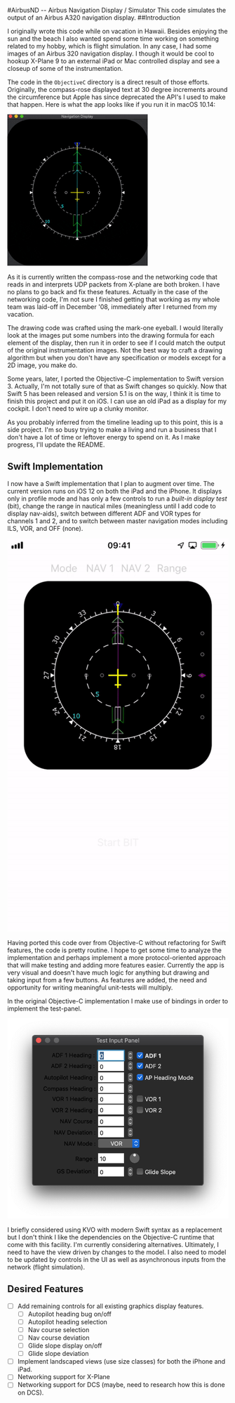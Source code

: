 #AirbusND -- Airbus Navigation Display / Simulator
This code simulates the output of an Airbus A320 navigation display.
##Introduction

I originally wrote this code while on vacation in Hawaii. Besides enjoying the sun and the beach I also wanted spend some time working on something related to my hobby, which is flight simulation. In any case, I had some images of an Airbus 320 navigation display. I though it would be cool to hookup X-Plane 9 to an external iPad or Mac controlled display and see a closeup of some of the instrumentation.

The code in the `ObjectiveC` directory is a direct result of those efforts. Originally, the compass-rose displayed text at 30 degree increments around the circumference but Apple has since deprecated the API's I used to make that happen. Here is what the app looks like if you run it in macOS 10.14:

![AirbusND on macOS (broken)](AirbusND.gif)

As it is currently written the compass-rose and the networking code that reads in and interprets UDP packets from X-plane are both broken. I have no plans to go back and fix these features. Actually in the case of the networking code, I'm not sure I finished getting that working as my whole team was laid-off in December '08, immediately after I returned from my vacation.

The drawing code was crafted using the mark-one eyeball. I would literally look at the images put some numbers into the drawing formula for each element of the display, then run it in order to see if I could match the output of the original instrumentation images. Not the best way to craft a drawing algorithm but when you don't have any specification or models except for a 2D image, you make do.

Some years, later, I ported the Objective-C implementation to Swift version 3. Actually, I'm not totally sure of that as Swift changes so quickly. Now that Swift 5 has been released and version 5.1 is on the way, I think it is time to finish this project and put it on iOS. I can use an old iPad as a display for my cockpit. I don't need to wire up a clunky monitor.

As you probably inferred from the timeline leading up to this point, this is a side project. I'm so busy trying to make a living and run a business that I don't have a lot of time or leftover energy to spend on it. As I make progress, I'll update the README.
## Swift Implementation
I now have a Swift implementation that I plan to augment over time. The current version runs on iOS 12 on both the iPad and the iPhone. It displays only in profile mode and has only a few controls to run a _built-in display test_ (bit), change the range in nautical miles (meaningless until I add code to display nav-aids), switch between different ADF and VOR types for channels 1 and 2, and to switch between master navigation modes including ILS, VOR, and OFF (none).

![AirbusND on iOS](AirbusND_on_iOS.gif)

Having ported this code over from Objective-C without refactoring for Swift features, the code is pretty routine. I hope to get some time to analyze the implementation and perhaps implement a more protocol-oriented approach that will make testing and adding more features easier. Currently the app is very visual and doesn't have much logic for anything but drawing and taking input from a few buttons. As features are added, the need and opportunity for writing meaningful unit-tests will multiply.

In the original Objective-C implementation I make use of bindings in order to implement the test-panel.

![Test Input Panel on macOS](TestInputPanel.png)

I briefly considered using KVO with modern Swift syntax as a replacement but I don't think I like the dependencies on the Objective-C runtime that come with this facility. I'm currently considering alternatives. Ultimately, I need to have the view driven by changes to the model. I also need to model to be updated by controls in the UI as well as asynchronous inputs from the network (flight simulation).

## Desired Features
- [ ] Add remaining controls for all existing graphics display features.
   - [ ] Autopilot heading bug on/off
   - [ ] Autopilot heading selection
   - [ ] Nav course selection
   - [ ] Nav course deviation
   - [ ] Glide slope display on/off
   - [ ] Glide slope deviation
- [ ] Implement landscaped views (use size classes) for both the iPhone and iPad.
- [ ] Networking support for X-Plane
- [ ] Networking support for DCS (maybe, need to research how this is done on DCS).